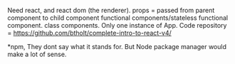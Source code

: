 Need react, and react dom (the renderer).
props = passed from parent component to child component
functional components/stateless functional component.
class components.
Only one instance of App.
Code repository = https://github.com/btholt/complete-intro-to-react-v4/

\*npm, They dont say what it stands for. But Node package manager would make a lot of sense.
